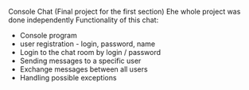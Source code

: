 Console Chat (Final project for the first section)
Еhe whole project was done independently
Functionality of this chat:
* Console program  
* user registration - login, password, name  
* Login to the chat room by login / password  
* Sending messages to a specific user  
* Exchange messages between all users 
* Handling possible exceptions
